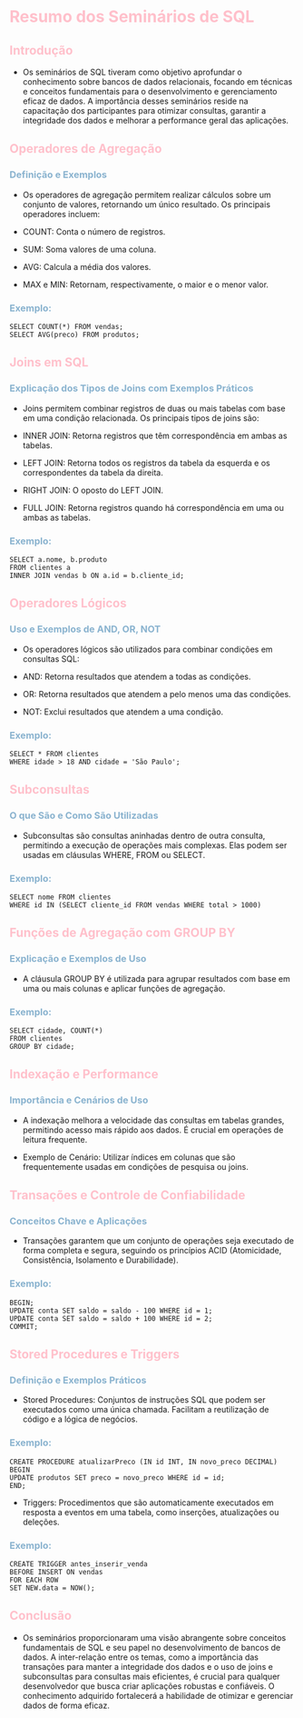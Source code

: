 # <span style="color: pink;">Resumo dos Seminários de SQL</span>

## <span style="color: pink;">Introdução</span>
- Os seminários de SQL tiveram como objetivo aprofundar o conhecimento sobre bancos de dados relacionais, focando em técnicas e conceitos fundamentais para o desenvolvimento e gerenciamento eficaz de dados. A importância desses seminários reside na capacitação dos participantes para otimizar consultas, garantir a integridade dos dados e melhorar a performance geral das aplicações.

## <span style="color: pink;">Operadores de Agregação</span>

### <span style="color: #8ab3cf;">Definição e Exemplos</span>

- Os operadores de agregação permitem realizar cálculos sobre um conjunto de valores, retornando um único resultado. Os principais operadores incluem:

- COUNT: Conta o número de registros.
- SUM: Soma valores de uma coluna.
- AVG: Calcula a média dos valores.
- MAX e MIN: Retornam, respectivamente, o maior e o menor valor.

### <span style="color: #8ab3cf;">Exemplo:</span>

    SELECT COUNT(*) FROM vendas;
    SELECT AVG(preco) FROM produtos;

## <span style="color: pink;">Joins em SQL</span>

### <span style="color: #8ab3cf;">Explicação dos Tipos de Joins com Exemplos Práticos</span>

- Joins permitem combinar registros de duas ou mais tabelas com base em uma condição relacionada. Os principais tipos de joins são:

- INNER JOIN: Retorna registros que têm correspondência em ambas as tabelas.
- LEFT JOIN: Retorna todos os registros da tabela da esquerda e os correspondentes da tabela da direita.
- RIGHT JOIN: O oposto do LEFT JOIN.
- FULL JOIN: Retorna registros quando há correspondência em uma ou ambas as tabelas.

### <span style="color: #8ab3cf;">Exemplo:</span>

    SELECT a.nome, b.produto 
    FROM clientes a 
    INNER JOIN vendas b ON a.id = b.cliente_id;

## <span style="color: pink;">Operadores Lógicos</span>

### <span style="color: #8ab3cf;">Uso e Exemplos de AND, OR, NOT</span>

- Os operadores lógicos são utilizados para combinar condições em consultas SQL:

- AND: Retorna resultados que atendem a todas as condições.
- OR: Retorna resultados que atendem a pelo menos uma das condições.
- NOT: Exclui resultados que atendem a uma condição.

### <span style="color: #8ab3cf;">Exemplo:</span>

    SELECT * FROM clientes 
    WHERE idade > 18 AND cidade = 'São Paulo';

## <span style="color: pink;">Subconsultas</span>

### <span style="color: #8ab3cf;">O que São e Como São Utilizadas</span>

- Subconsultas são consultas aninhadas dentro de outra consulta, permitindo a execução de operações mais complexas. Elas podem ser usadas em cláusulas WHERE, FROM ou SELECT.

### <span style="color: #8ab3cf;">Exemplo:</span>

    SELECT nome FROM clientes 
    WHERE id IN (SELECT cliente_id FROM vendas WHERE total > 1000)

## <span style="color: pink;">Funções de Agregação com GROUP BY</span>

### <span style="color: #8ab3cf;">Explicação e Exemplos de Uso</span>

- A cláusula GROUP BY é utilizada para agrupar resultados com base em uma ou mais colunas e aplicar funções de agregação.

### <span style="color: #8ab3cf;">Exemplo:</span>

    SELECT cidade, COUNT(*) 
    FROM clientes 
    GROUP BY cidade;

## <span style="color: pink;">Indexação e Performance</span>

### <span style="color: #8ab3cf;">Importância e Cenários de Uso</span>

- A indexação melhora a velocidade das consultas em tabelas grandes, permitindo acesso mais rápido aos dados. É crucial em operações de leitura frequente.

- Exemplo de Cenário: Utilizar índices em colunas que são frequentemente usadas em condições de pesquisa ou joins.

## <span style="color: pink;">Transações e Controle de Confiabilidade</span>

### <span style="color: #8ab3cf;">Conceitos Chave e Aplicações</span>

- Transações garantem que um conjunto de operações seja executado de forma completa e segura, seguindo os princípios ACID (Atomicidade, Consistência, Isolamento e Durabilidade).

### <span style="color: #8ab3cf;">Exemplo:</span>


    BEGIN;
    UPDATE conta SET saldo = saldo - 100 WHERE id = 1;
    UPDATE conta SET saldo = saldo + 100 WHERE id = 2;
    COMMIT;

## <span style="color: pink;">Stored Procedures e Triggers</span>

### <span style="color: #8ab3cf;">Definição e Exemplos Práticos</span>

- Stored Procedures: Conjuntos de instruções SQL que podem ser executados como uma única chamada. Facilitam a reutilização de código e a lógica de negócios.

### <span style="color: #8ab3cf;">Exemplo:</span>


    CREATE PROCEDURE atualizarPreco (IN id INT, IN novo_preco DECIMAL)
    BEGIN
    UPDATE produtos SET preco = novo_preco WHERE id = id;
    END;

- Triggers: Procedimentos que são automaticamente executados em resposta a eventos em uma tabela, como inserções, atualizações ou deleções.

### <span style="color: #8ab3cf;">Exemplo:</span>

    CREATE TRIGGER antes_inserir_venda
    BEFORE INSERT ON vendas
    FOR EACH ROW
    SET NEW.data = NOW();

## <span style="color: pink;">Conclusão</span>
- Os seminários proporcionaram uma visão abrangente sobre conceitos fundamentais de SQL e seu papel no desenvolvimento de bancos de dados. A inter-relação entre os temas, como a importância das transações para manter a integridade dos dados e o uso de joins e subconsultas para consultas mais eficientes, é crucial para qualquer desenvolvedor que busca criar aplicações robustas e confiáveis. O conhecimento adquirido fortalecerá a habilidade de otimizar e gerenciar dados de forma eficaz.